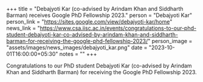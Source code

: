 +++
title = "Debajyoti Kar (co-advised by Arindam Khan and Siddharth Barman) receives Google PhD Fellowship 2023."
person = "Debajyoti Kar"
person_link = "https://sites.google.com/view/debajyoti-kar/home"
news_link = "https://www.csa.iisc.ac.in/events/congratulations-to-our-phd-student-debajyoti-kar-co-advised-by-arindam-khan-and-siddharth-barman-for-receiving-the-google-phd-fellowship-2023/"
person_image = "assets/images/news_images/debajyoti_kar.png"
date = "2023-10-01T16:00:00+05:30"
notes = ""
+++

Congratulations to our PhD student Debajyoti Kar (co-advised by Arindam Khan and Siddharth Barman) for receiving the Google PhD Fellowship 2023.

